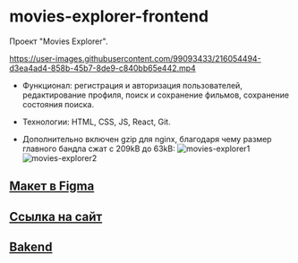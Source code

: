 # movies-explorer-frontend

Проект "Movies Explorer".

https://user-images.githubusercontent.com/99093433/216054494-d3ea4ad4-858b-45b7-8de9-c840bb65e442.mp4

* Функционал: регистрация и авторизация пользователей, редактирование профиля, поиск и сохранение фильмов, сохранение состояния поиска.
* Технологии: HTML, CSS, JS, React, Git.

* Дополнительно включен gzip для nginx, благодаря чему размер главного бандла сжат с 209kB до 63kB:
![movies-explorer1](https://user-images.githubusercontent.com/99093433/216055365-4e1ca195-b6d9-4f85-969a-4053749ecc09.jpg)
![movies-explorer2](https://user-images.githubusercontent.com/99093433/216055419-59a9ed03-fd3f-4589-9b9f-fbe3b843d7ad.jpg)


## [Макет в Figma](https://www.figma.com/file/weGFNaxyjDPOs9PbZ7oKbR/Diploma-(Copy)?node-id=999%3A6564&t=0fUpCSvcsvTahHBf-1)

## [Ссылка на сайт](https://diploma.margosha.nomoredomains.club/)

## [Bakend](https://github.com/MargoShabanova/movies-explorer-api)
